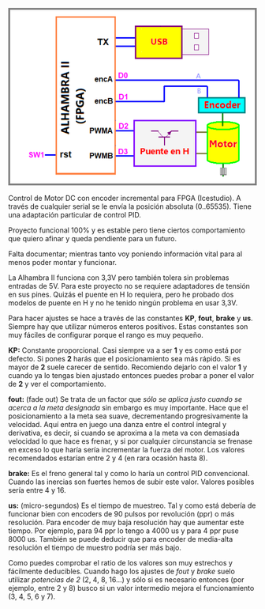 ![](https://github.com/Democrito/Motor/blob/main/Motor_DC/img/esquema.png)

Control de Motor DC con encoder incremental para FPGA (Icestudio). A través de cualquier serial se le envía la posición absoluta (0..65535). Tiene una adaptación particular de control PID.

Proyecto funcional 100% y es estable pero tiene ciertos comportamiento que quiero afinar y queda pendiente para un futuro.

Falta documentar; mientras tanto voy poniendo información vital para al menos poder montar y funcionar.

La Alhambra II funciona con 3,3V pero también tolera sin problemas entradas de 5V. Para este proyecto no se requiere adaptadores de tensión en sus pines. Quizás el puente en H lo requiera, pero he probado dos modelos de puente en H y no he tenido ningún problema en usar 3,3V.

Para hacer ajustes se hace a través de las constantes **KP**, **fout**, **brake** y **us**. Siempre hay que utilizar números enteros positivos. Estas constantes son muy fáciles de configurar porque el rango es muy pequeño.

**KP:** Constante proporcional. Casi siempre va a ser **1** y es como está por defecto. Si pones **2** harás que el posicionamiento sea más rápido. Si es mayor de **2** suele carecer de sentido. Recomiendo dejarlo con el valor **1** y cuando ya lo tengas bien ajustado entonces puedes probar a poner el valor de **2** y ver el comportamiento.

**fout:** (fade out) Se trata de un factor que *sólo se aplica justo cuando se acerca a la meta designada* sin embargo es muy importante. Hace que el posicionamiento a la meta sea suave, decrementando progresivamente la velocidad. Aquí entra en juego una danza entre el control integral y derivativa, es decir, si cuando se aproxima a la meta va con demasiada velocidad lo que hace es frenar, y si por cualquier circunstancia se frenase en exceso lo que haría sería incrementar la fuerza del motor. Los valores recomendados estarían entre 2 y 4 (en rara ocasión hasta 8).

**brake:** Es el freno general tal y como lo haría un control PID convencional. Cuando las inercias son fuertes hemos de subir este valor. Valores posibles sería entre 4 y 16.

**us:** (micro-segundos) Es el tiempo de muestreo. Tal y como está debería de funcionar bien con encoders de 90 pulsos por revolución (ppr) o más resolución. Para encoder de muy baja resolución hay que aumentar este tiempo. Por ejemplo, para 94 ppr lo tengo a 4000 us y para 4 ppr puse 8000 us. También se puede deducir que para encoder de media-alta resolución el tiempo de muestro podría ser más bajo.

Como puedes comprobar el ratio de los valores son muy estrechos y fácilmente deducibles. Cuando hago los ajustes de *fout* y *brake* suelo utilizar *potencias de 2* (2, 4, 8, 16...) y sólo si es necesario entonces (por ejemplo, entre 2 y 8) busco si un valor intermedio mejora el funcionamiento (3, 4, 5, 6 y 7).





